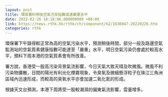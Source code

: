 ```yaml
---
layout: post
title: 環保署料稍後空氣污染指數或達嚴重水平
date: 2022-02-26 18:18:06.000000000 +08:00
link: https://news.rthk.hk/rthk/ch/component/k2/1636047-20220226.htm
categories: rthk
---
```


環保署下午錄得較正常為高的空氣污染水平，預測稍後時間，部分一般及路邊空氣監測站的空氣質素健康指數可能達至「嚴重」水平，明日空氣污染仍會處於較高水平，預料下周本港的空氣質素會有所改善。

署方說，香港受一股高污染背景氣流影響，今日天氣大致天晴及吹微風。微風不利污染物擴散，日間的陽光有利光化煙霧現象，令臭氧及微細懸浮粒子在珠江三角洲區域內迅速形成，而較高的臭氧水平亦會加速二氧化氮的形成。

根據天文台預測，本港下周將受一股較潮濕的偏東氣流影響，雲量增多。
